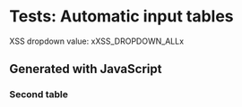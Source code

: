 # Tests: Automatic input tables

<!-- ## Generated at build time { data-search-exclude }

<placeholdertable entries="auto" type="name, input, value"> -->

XSS dropdown value: xXSS_DROPDOWN_ALLx

## Generated with JavaScript

<div class="auto-input-table" data-columns="name,input,value,description"></div>

### Second table

<div class="auto-input-table" data-columns="description-or-name,input"></div>
